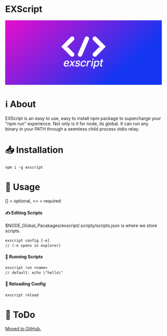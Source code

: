 # EXScript

<p align="center">
  <img src="./assets/cover.png" alt="EXScript" />
</p>

# ℹ️ About

EXScript is an easy to use, easy to install npm package to supercharge your "npm run" experience. Not only is it for node, its global. It can run any binary in your PATH through a seemless child process stdio relay.

# 📥 Installation

```
npm i -g exscript
```

# 🔧 Usage

[] = optional, <> = required

#### ✍️ Editing Scripts
$NODE_Global_Pacakages/exscript/.scripty/scripts.json is where we store scripts.

```
exscript config [-e]
// (-e opens in explorer)
```
#### 🔘 Running Scripts
```
exscript run <name>
// default: echo \"hello\"
```

#### 🔄 Reloading Config

```
exscript reload
```

# 📜 ToDo

[Moved to GitHub.](https://github.com/theexproject/cli/projects/1#column-14231003)
